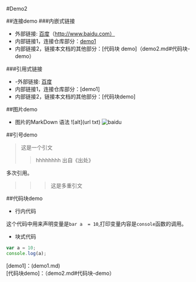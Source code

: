 #Demo2

##连接demo
###内嵌式链接


- 外部链接: [百度]（http://www.baidu.com）   
- 内部链接1，连接仓库部分：[demo1](demo1.md)  
- 内部链接2，链接本文档的其他部分：[代码块 demo]（demo2.md#代码块-demo）  

 ###引用式链接

- -外部链接: [百度]
- 内部链接1，连接仓库部分：[demo1]
- 内部链接2，链接本文档的其他部分：[代码块demo]

##图片demo

- 图片的MarkDown 语法
![alt](url txt)
![baidu](https://ss0.bdstatic.com/5aV1bjqh_Q23odCf/static/superman/img/logo/bd_logo1_31bdc765.png "百度网站")

##引号demo

>这是一个引文  
>>hhhhhhhh
出自《出处》

多次引用。  

>>>这是多重引文  




##代码块demo

 - 行内代码

这个代码中用来声明变量是`bar a  = 10`,打印变量内容是`console`函数的调用。

 - 块式代码

```javascript
var a = 10;  
console.log(a);
```
<!---下面是本文档中用到的链接-->

[百度]:http://www.baidu.com
[demo1]：(demo1.md)  
[代码块demo]：（demo2.md#代码块-demo）  
